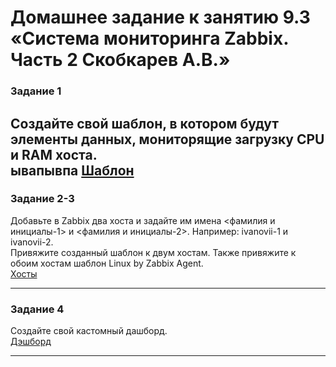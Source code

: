 # Домашнее задание к занятию 9.3 «Система мониторинга Zabbix. Часть 2 Скобкарев А.В.»



### Задание 1

Создайте свой шаблон, в котором будут элементы данных, мониторящие загрузку CPU и RAM хоста.  
ывапывпа
[Шаблон](https://github.com/redeemer271/homework/blob/srlb-14/9-03-1.jpg)  
 ---

### Задание 2-3

Добавьте в Zabbix два хоста и задайте им имена <фамилия и инициалы-1> и <фамилия и инициалы-2>. Например: ivanovii-1 и ivanovii-2.  
Привяжите созданный шаблон к двум хостам. Также привяжите к обоим хостам шаблон Linux by Zabbix Agent.  
[Хосты](https://github.com/redeemer271/homework/blob/srlb-14/9-03-2_3.jpg)  

 ---

### Задание 4

Создайте свой кастомный дашборд.  
[Дэшборд](https://github.com/redeemer271/homework/blob/srlb-14/9-03-4.jpg)  

 ---

